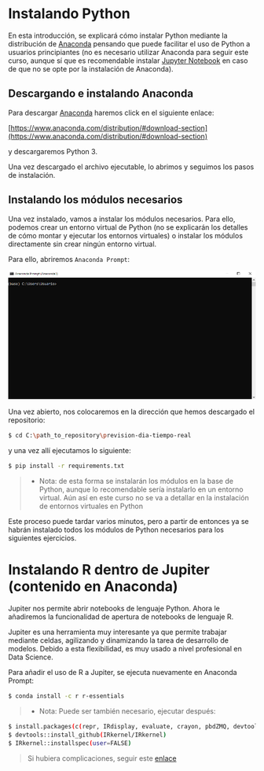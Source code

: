 # Instalando Python 

En esta introducción, se explicará cómo instalar Python mediante la
distribución de [Anaconda](https://www.anaconda.com) pensando que puede 
facilitar el uso de Python a usuarios principiantes (no es necesario utilizar
Anaconda para seguir este curso, aunque sí que es recomendable instalar
[Jupyter Notebook](https://jupyter.org/) en caso de que no se opte por
la instalación de Anaconda).

## Descargando e instalando Anaconda

Para descargar [Anaconda](https://www.anaconda.com) haremos click en el
siguiente enlace:

[https://www.anaconda.com/distribution/#download-section](https://www.anaconda.com/distribution/#download-section)

y descargaremos Python 3.

Una vez descargado el archivo ejecutable, lo abrimos y seguimos los pasos
de instalación.

## Instalando los módulos necesarios

Una vez instalado, vamos a instalar los módulos necesarios. Para ello,
podemos crear un entorno virtual de Python (no se explicarán los detalles
de cómo montar y ejecutar los entornos virtuales) o instalar los módulos
directamente sin crear ningún entorno virtual.

Para ello, abriremos `Anaconda Prompt`:

![Anaconda Prompt](../../Imagenes/Anaconda_prompt.png)

Una vez abierto, nos colocaremos en la dirección que hemos descargado
el repositorio:

```bash
$ cd C:\path_to_repository\prevision-dia-tiempo-real
```

y una vez allí ejecutamos lo siguiente:

```bash
$ pip install -r requirements.txt
```

 >- Nota: de esta forma se instalarán los módulos en la base de Python, aunque lo recomendable
> sería instalarlo en un entorno virtual. Aún así en este curso no se va a detallar en la instalación
> de entornos virtuales en Python

Este proceso puede tardar varios minutos, pero a partir de entonces ya se habrán instalado todos
los módulos de Python necesarios para los siguientes ejercicios.

# Instalando R dentro de Jupiter (contenido en Anaconda)

Jupiter nos permite abrir notebooks de lenguaje Python. Ahora le añadiremos la funcionalidad de apertura de notebooks de lenguaje R.

Jupiter es una herramienta muy interesante ya que permite trabajar mediante celdas, agilizando y dinamizando la tarea de desarrollo de modelos. Debido a esta flexibilidad, es muy usado a nivel profesional en Data Science.

Para añadir el uso de R a Jupiter, se ejecuta nuevamente en Anaconda Prompt:

```bash
$ conda install -c r r-essentials
```

 >- Nota: Puede ser también necesario, ejecutar después:
 
```bash
$ install.packages(c(repr, IRdisplay, evaluate, crayon, pbdZMQ, devtools, uuid, digest), type=source)
$ devtools::install_github(IRkernel/IRkernel)
$ IRkernel::installspec(user=FALSE)
```

> Si hubiera complicaciones, seguir este [enlace](https://medium.com/@pabecer/instalar-el-kernel-de-r-en-jupyter-notebook-38bc724cc0d7)


